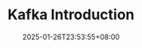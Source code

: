 ---
title: "Kafka Introduction"
description: 
date: 2025-01-26T23:53:55+08:00
image: 
math: 
license: 
hidden: false
comments: true
draft: true
---